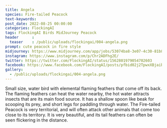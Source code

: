 ```yaml
---
title: Angela
species: Fire-tailed Peacock
text-keywords: 
post_date: 2022-08-25 00:00:00
categories: FlockingAI
tags: FlockingAI Birds MidJourney Peacock
header      :
  teaser    : /public/uploads/flockingai/004-angela.png
prompt: cute peacock in fire style
midjourney: https://www.midjourney.com/app/jobs/53074ba8-3e07-4c30-81b8-bb125ccb3c36
instagram: https://www.instagram.com/p/Chr2ADFhg2E/
twitter: https://twitter.com/FlockingAI/status/1562801979054702603
facebook: https://www.facebook.com/FlockingAI/posts/pfbid02j2TpwxXBjaibqKThycKoLDRehGb4DLz5FYNk4R7TpsN2p1j1GtkMu5APWTgfeFdql
gallery: 
  - /public/uploads/flockingai/004-angela.png
---
```


Small size, water bird with elemental flaming feathers that come off its back. The flaming feathers can heat the water nearby, the hot water attracts insects that are its main food source. It has a shallow spoon like beak for scooping its prey, and short legs for paddling through water. The Fire-tailed Peacock is very territorial, and will often attack other animals that come too close to its territory. It is very beautiful, and its tail feathers can often be seen flickering in the distance.
